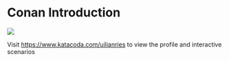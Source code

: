 # Conan Introduction

[![](http://shields.katacoda.com/katacoda/uilianries/count.svg)](https://katacoda.com/uilianries/courses/conan/conan-introduction)

Visit https://www.katacoda.com/uilianries to view the profile and interactive scenarios